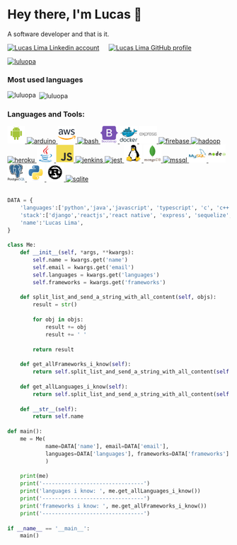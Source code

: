 # Hey there, I'm Lucas 👋
A software developer and that is it. 

<!-- Socials -->
<a href="https://www.linkedin.com/in/lucas-lima-61877a1a3/"><img src="https://cdn.worldvectorlogo.com/logos/linkedin-icon-2.svg" title="Linkedin" alt="Lucas Lima Linkedin account" width="20"/></a>
&ensp;
&ensp;<a href="https://github.com/luluopa"><img src="https://cdn.worldvectorlogo.com/logos/github-icon-1.svg" title="GitHub" alt="Lucas Lima GitHub profile" width="20"/></a>
<br>

<p align="left"> <a href="https://github.com/ryo-ma/github-profile-trophy"><img src="https://github-profile-trophy.vercel.app/?username=luluopa" alt="luluopa" /></a> </p>

<h3>Most used languages</h3>
<p>
<img align="left" src="https://github-readme-stats.vercel.app/api/top-langs?username=luluopa&show_icons=true&locale=en&layout=compact" alt="luluopa" /></p>
<p></p>
<p>
&nbsp;
<img align="center" src="https://github-readme-stats.vercel.app/api?username=luluopa&show_icons=true&locale=en" alt="luluopa" />
</p>

<h3 align="left">Languages and Tools:</h3>
<p align="left"> <a href="https://developer.android.com" target="_blank"> <img src="https://raw.githubusercontent.com/devicons/devicon/master/icons/android/android-original-wordmark.svg" alt="android" width="40" height="40"/> </a> <a href="https://www.arduino.cc/" target="_blank"> <img src="https://cdn.worldvectorlogo.com/logos/arduino-1.svg" alt="arduino" width="40" height="40"/> </a> <a href="https://aws.amazon.com" target="_blank"> <img src="https://raw.githubusercontent.com/devicons/devicon/master/icons/amazonwebservices/amazonwebservices-original-wordmark.svg" alt="aws" width="40" height="40"/> </a> <a href="https://www.gnu.org/software/bash/" target="_blank"> <img src="https://www.vectorlogo.zone/logos/gnu_bash/gnu_bash-icon.svg" alt="bash" width="40" height="40"/> </a> <a href="https://getbootstrap.com" target="_blank"> <img src="https://raw.githubusercontent.com/devicons/devicon/master/icons/bootstrap/bootstrap-plain-wordmark.svg" alt="bootstrap" width="40" height="40"/> </a> <a href="https://www.docker.com/" target="_blank"> <img src="https://raw.githubusercontent.com/devicons/devicon/master/icons/docker/docker-original-wordmark.svg" alt="docker" width="40" height="40"/> </a> <a href="https://expressjs.com" target="_blank"> <img src="https://raw.githubusercontent.com/devicons/devicon/master/icons/express/express-original-wordmark.svg" alt="express" width="40" height="40"/> </a> <a href="https://firebase.google.com/" target="_blank"> <img src="https://www.vectorlogo.zone/logos/firebase/firebase-icon.svg" alt="firebase" width="40" height="40"/> </a> <a href="https://hadoop.apache.org/" target="_blank"> <img src="https://www.vectorlogo.zone/logos/apache_hadoop/apache_hadoop-icon.svg" alt="hadoop" width="40" height="40"/> </a> <a href="https://heroku.com" target="_blank"> <img src="https://www.vectorlogo.zone/logos/heroku/heroku-icon.svg" alt="heroku" width="40" height="40"/> </a> <a href="https://www.java.com" target="_blank"> <img src="https://raw.githubusercontent.com/devicons/devicon/master/icons/java/java-original.svg" alt="java" width="40" height="40"/> </a> <a href="https://developer.mozilla.org/en-US/docs/Web/JavaScript" target="_blank"> <img src="https://raw.githubusercontent.com/devicons/devicon/master/icons/javascript/javascript-original.svg" alt="javascript" width="40" height="40"/> </a> <a href="https://www.jenkins.io" target="_blank"> <img src="https://www.vectorlogo.zone/logos/jenkins/jenkins-icon.svg" alt="jenkins" width="40" height="40"/> </a> <a href="https://jestjs.io" target="_blank"> <img src="https://www.vectorlogo.zone/logos/jestjsio/jestjsio-icon.svg" alt="jest" width="40" height="40"/> </a>  <a href="https://www.linux.org/" target="_blank"> <img src="https://raw.githubusercontent.com/devicons/devicon/master/icons/linux/linux-original.svg" alt="linux" width="40" height="40"/> </a> <a href="https://www.mongodb.com/" target="_blank"> <img src="https://raw.githubusercontent.com/devicons/devicon/master/icons/mongodb/mongodb-original-wordmark.svg" alt="mongodb" width="40" height="40"/> </a> <a href="https://www.microsoft.com/en-us/sql-server" target="_blank"> <img src="https://www.svgrepo.com/show/303229/microsoft-sql-server-logo.svg" alt="mssql" width="40" height="40"/> </a> <a href="https://www.mysql.com/" target="_blank"> <img src="https://raw.githubusercontent.com/devicons/devicon/master/icons/mysql/mysql-original-wordmark.svg" alt="mysql" width="40" height="40"/> </a> <a href="https://nodejs.org" target="_blank"> <img src="https://raw.githubusercontent.com/devicons/devicon/master/icons/nodejs/nodejs-original-wordmark.svg" alt="nodejs" width="40" height="40"/> </a> <a href="https://www.postgresql.org" target="_blank"> <img src="https://raw.githubusercontent.com/devicons/devicon/master/icons/postgresql/postgresql-original-wordmark.svg" alt="postgresql" width="40" height="40"/> </a> <a href="https://www.python.org" target="_blank"> <img src="https://raw.githubusercontent.com/devicons/devicon/master/icons/python/python-original.svg" alt="python" width="40" height="40"/> </a><a href="https://www.rust-lang.org" target="_blank"> <img src="https://raw.githubusercontent.com/devicons/devicon/master/icons/rust/rust-plain.svg" alt="rust" width="40" height="40"/> </a> <a href="https://www.sqlite.org/" target="_blank"> <img src="https://www.vectorlogo.zone/logos/sqlite/sqlite-icon.svg" alt="sqlite" width="40" height="40"/> </a>

```python
 
DATA = {
    'languages':['python','java','javascript', 'typescript', 'c', 'c++'],
    'stack':['django','reactjs','react native', 'express', 'sequelize','docker'],
    'name':'Lucas Lima',
}

class Me:
    def __init__(self, *args, **kwargs):
        self.name = kwargs.get('name')
        self.email = kwargs.get('email')
        self.languages = kwargs.get('languages')
        self.frameworks = kwargs.get('frameworks')
    
    def split_list_and_send_a_string_with_all_content(self, objs):
        result = str()

        for obj in objs:
            result += obj
            result += ' '

        return result

    def get_allFrameworks_i_know(self):
        return self.split_list_and_send_a_string_with_all_content(self.frameworks)

    def get_allLanguages_i_know(self):
        return self.split_list_and_send_a_string_with_all_content(self.languages)

    def __str__(self):
        return self.name

def main():
    me = Me(
            name=DATA['name'], email=DATA['email'],
      		languages=DATA['languages'], frameworks=DATA['frameworks']
            )
    
    print(me)
    print('--------------------------------')
    print('languages i know: ', me.get_allLanguages_i_know())
    print('--------------------------------')
    print('frameworks i know: ', me.get_allFrameworks_i_know())
    print('--------------------------------')

if __name__ == '__main__':
    main()

```
